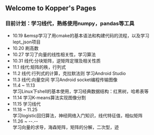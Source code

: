 ## Welcome to Kopper's Pages
### 目前计划：学习线代，熟练使用numpy，pandas等工具

- 10.19  &emsp学习了用cmake的基本语法和构建代码的流程，以及学习lept_json项目
- 10.20   刷高数
- 10.27   学习了向量的线性相关性，学习算法
- 10.31   线代:分块矩阵，逆矩阵定理及相关性质
- 11.1    线代:矩阵的秩，行列式
- 11.2    线代:行列式的计算，克拉默法则 学习Android Studio
- 11.3    线代:向量空间 学习Android socket编程传输图像
- 11.4 ~ 11.13 <br/> 学习Linux下shell的基本使用，学习经典数据结构：红黑树，哈希表等
- 11.14   学习K-means算法实现图像分割
- 11.15   学习线代
- 11.18 ~ 11.25 <br/> 学习logistic回归算法，神经网络入门知识，线代特征值，相似矩阵
- 11.26 ~ --.-- <br/> 学习向量的求导，海森矩阵，矩阵的分解，二次型，迹



